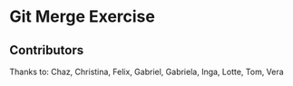 # Git Merge Exercise

## Contributors

Thanks to: Chaz, Christina, Felix, Gabriel, Gabriela, Inga, Lotte, Tom, Vera
